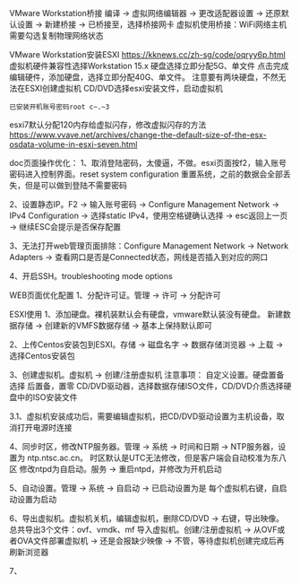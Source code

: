 VMware Workstation桥接 编译 -> 虚拟网络编辑器 -> 更改适配器设置 -> 还原默认设置 -> 新建桥接 -> 已桥接至，选择桥接网卡 虚拟机使用桥接：WiFi网络主机需要勾选复制物理网络状态

VMware Workstation安装ESXI
https://kknews.cc/zh-sg/code/oqryy6p.html
虚拟机硬件兼容性选择Workstation 15.x 硬盘选择立即分配5G、单文件 点击完成 编辑硬件，添加硬盘，选择立即分配40G、单文件。 注意要有两块硬盘，不然无法在ESXI创建虚拟机 CD/DVD选择esxi安装文件，启动虚拟机

	已安装开机账号密码root c~.~3

esxi7默认分配120内存给虚拟闪存，修改虚拟闪存的方法
https://www.vvave.net/archives/change-the-default-size-of-the-esx-osdata-volume-in-esxi-seven.html

doc页面操作优化： 1、取消登陆密码，太傻逼，不做。esxi页面按f2，输入账号密码进入控制界面。reset system configuration 重置系统，之前的数据会全部丢失，但是可以做到登陆不需要密码

2、设置静态IP。F2 -> 输入账号密码 -> Configure Management Network -> IPv4 Configuration -> 选择static IPv4，使用空格键确认选择 -> esc返回上一页 ->
继续ESC会提示是否保存配置

3、无法打开web管理页面排除：Configure Management Network -> Network Adapters -> 查看网口是否是Connected状态，网线是否插入到对应的网口

4、开启SSH。troubleshooting mode options

WEB页面优化配置 1、分配许可证。管理 -> 许可 -> 分配许可

ESXI使用 1、添加硬盘。裸机装默认会有硬盘，vmware默认装没有硬盘。 新建数据存储 -> 创建新的VMFS数据存储 -> 基本上保持默认即可

2、上传Centos安装包到ESXI。存储 -> 磁盘名字 -> 数据存储浏览器 -> 上载 -> 选择Centos安装包

3、创建虚拟机。虚拟机 -> 创建/注册虚拟机 注意事项： 自定义设置。硬盘置备 选择 后置备，置零 CD/DVD驱动器，选择数据存储ISO文件，CD/DVD介质选择硬盘中的ISO安装文件

3.1、虚拟机安装成功后，需要编辑虚拟机，把CD/DVD驱动设置为主机设备，取消打开电源时连接

4、同步时区，修改NTP服务器。管理 -> 系统 -> 时间和日期 -> NTP服务器，设置为 ntp.ntsc.ac.cn。 时区默认是UTC无法修改，但是客户端会自动校准为东八区 修改ntpd为自启动。服务 ->
重启ntpd，并修改为开机启动

5、自动设置。管理 -> 系统 -> 自启动 -> 已启动设置为是 每个虚拟机右键，自启动设置为启动

6、导出虚拟机。虚拟机关机，编辑虚拟机，删除CD/DVD -> 右键，导出映像。总共导出3个文件：ovf、vmdk、mf 导入虚拟机。创建/注册虚拟机 -> 从OVF或者OVA文件部署虚拟机 -> 还是会报缺少映像 ->
不管，等待虚拟机创建完成后再刷新浏览器

7、



